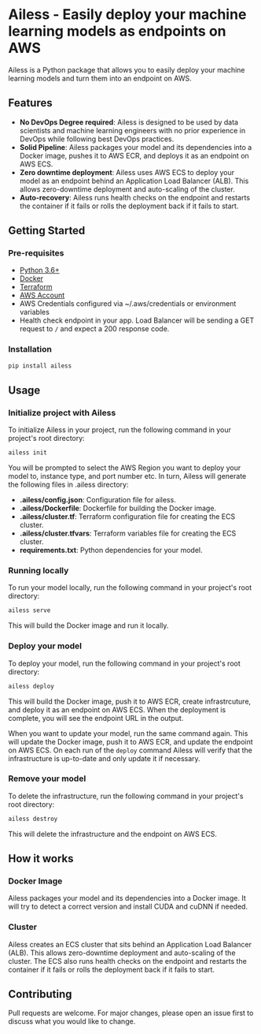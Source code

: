 # Ailess - Easily deploy your machine learning models as endpoints on AWS

Ailess is a Python package that allows you to easily deploy your machine learning models and turn them into an endpoint on AWS.

## Features

- **No DevOps Degree required**: Ailess is designed to be used by data scientists and machine learning engineers with no prior experience in DevOps while following best DevOps practices.
- **Solid Pipeline**: Ailess packages your model and its dependencies into a Docker image, pushes it to AWS ECR, and deploys it as an endpoint on AWS ECS.
- **Zero downtime deployment**: Ailess uses AWS ECS to deploy your model as an endpoint behind an Application Load Balancer (ALB). This allows zero-downtime deployment and auto-scaling of the cluster.
- **Auto-recovery**: Ailess runs health checks on the endpoint and restarts the container if it fails or rolls the deployment back if it fails to start.

## Getting Started

### Pre-requisites

- [Python 3.6+](https://www.python.org/downloads/)
- [Docker](https://docs.docker.com/get-docker/)
- [Terraform](https://learn.hashicorp.com/tutorials/terraform/install-cli)
- [AWS Account](https://aws.amazon.com/premiumsupport/knowledge-center/create-and-activate-aws-account/)
- AWS Credentials configured via ~/.aws/credentials or environment variables
- Health check endpoint in your app. Load Balancer will be sending a GET request to `/` and expect a 200 response code.

### Installation

```bash
pip install ailess
```

## Usage

### Initialize project with Ailess

To initialize Ailess in your project, run the following command in your project's root directory:
```bash
ailess init
```
You will be prompted to select the AWS Region you want to deploy your model to, instance type, and port number etc.
In turn, Ailess will generate the following files in .ailess directory:

- **.ailess/config.json**: Configuration file for ailess.
- **.ailess/Dockerfile**: Dockerfile for building the Docker image.
- **.ailess/cluster.tf**: Terraform configuration file for creating the ECS cluster.
- **.ailess/cluster.tfvars**: Terraform variables file for creating the ECS cluster.
- **requirements.txt**: Python dependencies for your model.

### Running locally

To run your model locally, run the following command in your project's root directory:
```bash
ailess serve
```

This will build the Docker image and run it locally.

### Deploy your model

To deploy your model, run the following command in your project's root directory:
```bash
ailess deploy
```
This will build the Docker image, push it to AWS ECR, create infrastrcuture, and deploy it as an endpoint on AWS ECS.
When the deployment is complete, you will see the endpoint URL in the output.

When you want to update your model, run the same command again. 
This will update the Docker image, push it to AWS ECR, and update the endpoint on AWS ECS. 
On each run of the `deploy` command Ailess will verify that the infrastructure is up-to-date and only update it if necessary.

### Remove your model

To delete the infrastructure, run the following command in your project's root directory:
```bash
ailess destroy
```

This will delete the infrastructure and the endpoint on AWS ECS.

## How it works

### Docker Image

Ailess packages your model and its dependencies into a Docker image. It will try to detect a correct version and install CUDA and cuDNN if needed.

### Cluster

Ailess creates an ECS cluster that sits behind an Application Load Balancer (ALB).
This allows zero-downtime deployment and auto-scaling of the cluster.
The ECS also runs health checks on the endpoint and restarts the container if it fails or rolls the deployment back if it fails to start.

## Contributing

Pull requests are welcome. For major changes, please open an issue first to discuss what you would like to change.
